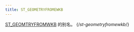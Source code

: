 ```yaml
---
title: ST_GEOMETRYFROMEWKB
---
```


[ST_GEOMTRYFROMWKB](st-geometryfromwkb.md) 的别名。
{/*st-geometryfromewkb*/}